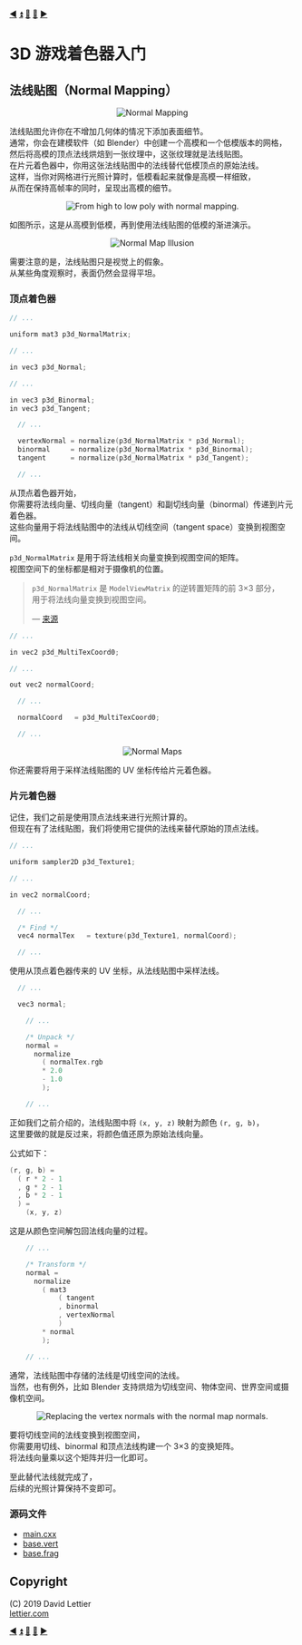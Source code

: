[:arrow_backward:](cel-shading.md)
[:arrow_double_up:](../README.md)
[:arrow_up_small:](#)
[:arrow_down_small:](#copyright)
[:arrow_forward:](deferred-rendering.md)

# 3D 游戏着色器入门

## 法线贴图（Normal Mapping）

<p align="center">
<img src="../resources/images/M4eHo9I.gif" alt="Normal Mapping" title="Normal Mapping">
</p>

法线贴图允许你在不增加几何体的情况下添加表面细节。  
通常，你会在建模软件（如 Blender）中创建一个高模和一个低模版本的网格，  
然后将高模的顶点法线烘焙到一张纹理中，这张纹理就是法线贴图。  
在片元着色器中，你用这张法线贴图中的法线替代低模顶点的原始法线。  
这样，当你对网格进行光照计算时，低模看起来就像是高模一样细致，  
从而在保持高帧率的同时，呈现出高模的细节。

<p align="center">
<img src="../resources/images/nSY9AW4.gif" alt="From high to low poly with normal mapping." title="From high to low poly with normal mapping.">
</p>

如图所示，这是从高模到低模，再到使用法线贴图的低模的渐进演示。

<p align="center">
<img src="../resources/images/jvkRPE7.gif" alt="Normal Map Illusion" title="Normal Map Illusion">
</p>

需要注意的是，法线贴图只是视觉上的假象。  
从某些角度观察时，表面仍然会显得平坦。

### 顶点着色器

```c
// ...

uniform mat3 p3d_NormalMatrix;

// ...

in vec3 p3d_Normal;

// ...

in vec3 p3d_Binormal;
in vec3 p3d_Tangent;

  // ...

  vertexNormal = normalize(p3d_NormalMatrix * p3d_Normal);
  binormal     = normalize(p3d_NormalMatrix * p3d_Binormal);
  tangent      = normalize(p3d_NormalMatrix * p3d_Tangent);

  // ...
```

从顶点着色器开始，  
你需要将法线向量、切线向量（tangent）和副切线向量（binormal）传递到片元着色器。  
这些向量用于将法线贴图中的法线从切线空间（tangent space）变换到视图空间。

`p3d_NormalMatrix` 是用于将法线相关向量变换到视图空间的矩阵。  
视图空间下的坐标都是相对于摄像机的位置。

> `p3d_NormalMatrix` 是 `ModelViewMatrix` 的逆转置矩阵的前 3×3 部分，  
> 用于将法线向量变换到视图空间。  
>  
> — [来源](http://www.panda3d.org/manual/?title=List_of_GLSL_Shader_Inputs)

```c
// ...

in vec2 p3d_MultiTexCoord0;

// ...

out vec2 normalCoord;

  // ...

  normalCoord   = p3d_MultiTexCoord0;

  // ...
```

<p align="center">
<img src="../resources/images/tLIA6Hu.gif" alt="Normal Maps" title="Normal Maps">
</p>

你还需要将用于采样法线贴图的 UV 坐标传给片元着色器。

### 片元着色器

记住，我们之前是使用顶点法线来进行光照计算的。  
但现在有了法线贴图，我们将使用它提供的法线来替代原始的顶点法线。

```c
// ...

uniform sampler2D p3d_Texture1;

// ...

in vec2 normalCoord;

  // ...

  /* Find */
  vec4 normalTex   = texture(p3d_Texture1, normalCoord);

  // ...
```

使用从顶点着色器传来的 UV 坐标，从法线贴图中采样法线。

```c
  // ...

  vec3 normal;

    // ...

    /* Unpack */
    normal =
      normalize
        ( normalTex.rgb
        * 2.0
        - 1.0
        );

    // ...
```

正如我们之前介绍的，法线贴图中将 `(x, y, z)` 映射为颜色 `(r, g, b)`，  
这里要做的就是反过来，将颜色值还原为原始法线向量。

公式如下：

```c
(r, g, b) =
  ( r * 2 - 1
  , g * 2 - 1
  , b * 2 - 1
  ) =
    (x, y, z)
```

这是从颜色空间解包回法线向量的过程。

```c
    // ...

    /* Transform */
    normal =
      normalize
        ( mat3
            ( tangent
            , binormal
            , vertexNormal
            )
        * normal
        );

    // ...
```

通常，法线贴图中存储的法线是切线空间的法线。  
当然，也有例外，比如 Blender 支持烘焙为切线空间、物体空间、世界空间或摄像机空间。

<p align="center">
<img src="../resources/images/EzHJPd4.gif" alt="Replacing the vertex normals with the normal map normals." title="Replacing the vertex normals with the normal map normals.">
</p>

要将切线空间的法线变换到视图空间，  
你需要用切线、binormal 和顶点法线构建一个 3×3 的变换矩阵。  
将法线向量乘以这个矩阵并归一化即可。

至此替代法线就完成了，  
后续的光照计算保持不变即可。

### 源码文件

- [main.cxx](../demonstration/src/main.cxx)  
- [base.vert](../demonstration/shaders/vertex/base.vert)  
- [base.frag](../demonstration/shaders/fragment/base.frag)  

## Copyright

(C) 2019 David Lettier
<br>
[lettier.com](https://www.lettier.com)

[:arrow_backward:](cel-shading.md)
[:arrow_double_up:](../README.md)
[:arrow_up_small:](#)
[:arrow_down_small:](#copyright)
[:arrow_forward:](deferred-rendering.md)
